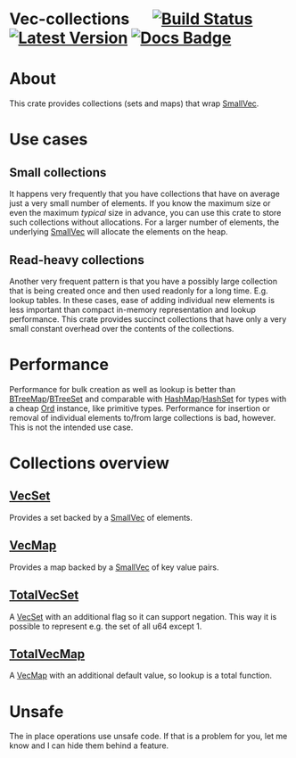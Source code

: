 
# Vec-collections &emsp; [![Build Status]][travis] [![Latest Version]][crates.io] [![Docs Badge]][docs.rs]

[Build Status]: https://api.travis-ci.org/rklaehn/vec-collections.svg?branch=master
[travis]: https://travis-ci.org/rklaehn/vec-collections
[Latest Version]: https://img.shields.io/crates/v/vec-collections.svg
[crates.io]: https://crates.io/crates/vec-collections
[Docs Badge]: https://img.shields.io/badge/docs-docs.rs-green
[docs.rs]: https://docs.rs/vec-collections

# About

<!-- cargo-sync-readme start -->

This crate provides collections (sets and maps) that wrap [SmallVec].

# Use cases

## Small collections

It happens very frequently that you have collections that have on average just a very small number of elements. If you know
the maximum size or even the maximum _typical_ size in advance, you can use this crate to store such collections without allocations.
For a larger number of elements, the underlying [SmallVec] will allocate the elements on the heap.

## Read-heavy collections

Another very frequent pattern is that you have a possibly large collection that is being created once and then used readonly for
a long time. E.g. lookup tables. In these cases, ease of adding individual new elements is less important than compact in-memory
representation and lookup performance. This crate provides succinct collections that have only a very small constant overhead over
the contents of the collections.

# Performance

Performance for bulk creation as well as lookup is better than [BTreeMap]/[BTreeSet] and comparable with [HashMap]/[HashSet] for
types with a cheap [Ord] instance, like primitive types. Performance for insertion or removal of individual elements to/from large
collections is bad, however. This is not the intended use case.

# Collections overview

## [VecSet]

Provides a set backed by a [SmallVec] of elements.

## [VecMap]

Provides a map backed by a [SmallVec] of key value pairs.

## [TotalVecSet]

A [VecSet] with an additional flag so it can support negation. This way it is possible to represent e.g. the set of all u64 except 1.

## [TotalVecMap]

A [VecMap] with an additional default value, so lookup is a total function.

# Unsafe

The in place operations use unsafe code. If that is a problem for you, let me know and I can hide them behind a feature.

[SmallVec]: https://docs.rs/smallvec/1.4.1/smallvec/struct.SmallVec.html
[VecSet]: struct.VecSet.html
[VecMap]: struct.VecMap.html
[TotalVecSet]: struct.TotalVecSet
[TotalVecMap]: struct.TotalVecMap
[Ord]: https://doc.rust-lang.org/std/cmp/trait.Ord.html
[BTreeSet]: https://doc.rust-lang.org/std/collections/struct.BTreeSet.html
[BTreeMap]: https://doc.rust-lang.org/std/collections/struct.BTreeMap.html
[HashSet]: https://doc.rust-lang.org/std/collections/struct.HashSet.html
[HashMap]: https://doc.rust-lang.org/std/collections/struct.HashMap.html

<!-- cargo-sync-readme end -->
